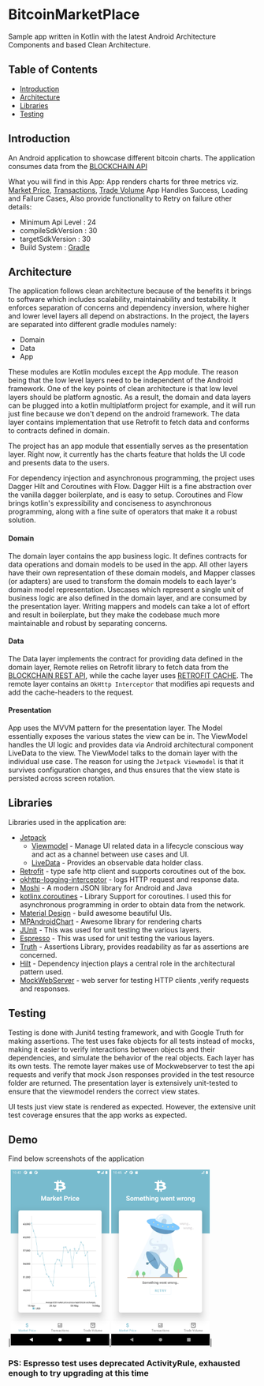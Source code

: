 # BitcoinMarketPlace

Sample app written in Kotlin with the latest Android Architecture Components and  based Clean Architecture.


## Table of Contents
- [Introduction](#introduction)
- [Architecture](#architecture)
- [Libraries](#libraries)
- [Testing](#testing)


## Introduction

An Android application to showcase different bitcoin charts.
The application consumes data from the [BLOCKCHAIN API](https://www.blockchain.com/api/charts_api)

What you will find in this App:
App renders charts for three metrics viz. [Market Price](https://api.blockchain.info/charts/market-price?timespan=30days), [Transactions](https://api.blockchain.info/charts/trade-volume?timespan=30days&rollingAverage=8hours), [Trade Volume](https://api.blockchain.info/charts/trade-volume?timespan=30days&rollingAverage=8hours)
App Handles Success, Loading and Failure Cases, Also provide functionality to Retry on failure
other details:
- Minimum Api Level : 24
- compileSdkVersion : 30
- targetSdkVersion : 30
- Build System : [Gradle](https://gradle.org/)


## Architecture

The application follows clean architecture because of the benefits it brings to software which includes scalability, maintainability and testability.
It enforces separation of concerns and dependency inversion, where higher and lower level layers all depend on abstractions.
In the project, the layers are separated into different gradle modules namely:

- Domain
- Data
- App

These modules are Kotlin modules except the App module. The reason being that the low level layers need to be independent of the Android framework.
One of the key points of clean architecture is that low level layers should be platform agnostic. As a result, the domain and data layers can be plugged into a kotlin multiplatform project for example, and it will run just fine because we don't depend on the android framework.
The data layer contains implementation that use Retrofit to fetch data and conforms to contracts defined in domain.

The project has an app module that essentially serves as the presentation layer. Right now, it currently has the charts feature that holds the UI code and presents data to the users.

For dependency injection and asynchronous programming, the project uses Dagger Hilt and Coroutines with Flow. Dagger Hilt is a fine abstraction over the vanilla dagger boilerplate, and is easy to setup.
Coroutines and Flow brings kotlin's expressibility and conciseness to asynchronous programming, along with a fine suite of operators that make it a robust solution.



#### Domain
The domain layer contains the app business logic. It defines contracts for data operations and domain models to be used in the app. All other layers have their own representation of these domain models, and Mapper classes (or adapters) are used to transform the domain models to each layer's domain model representation.
Usecases which represent a single unit of business logic are also defined in the domain layer, and are consumed by the presentation layer.
Writing mappers and models can take a lot of effort and result in boilerplate, but they make the codebase much more maintainable and robust by separating concerns.

#### Data
The Data layer implements the contract for providing data defined in the domain layer,
Remote relies on Retrofit library to fetch data from the [BLOCKCHAIN REST API](https://www.blockchain.com/api/charts_api),  while the cache layer uses [RETROFIT CACHE](https://square.github.io/okhttp/4.x/okhttp/okhttp3/-cache/).
The remote layer contains an `OkHttp Interceptor` that modifies api requests and add the cache-headers to the request.


#### Presentation
App uses the MVVM pattern for the presentation layer. The Model essentially exposes
the various states the view can be in. The ViewModel handles the UI logic and provides
data via Android architectural component LiveData to the view. The ViewModel talks to
the domain layer with the individual use case. The reason for using the `Jetpack Viewmodel` is that it survives configuration changes,
and thus ensures that the view state is persisted across screen rotation.


## Libraries

Libraries used in the application are:

- [Jetpack](https://developer.android.com/jetpack)
  - [Viewmodel](https://developer.android.com/topic/libraries/architecture/viewmodel) - Manage UI related data in a lifecycle conscious way
  and act as a channel between use cases and UI.
  - [LiveData](https://developer.android.com/topic/libraries/architecture/livedata) - Provides an observable data holder class.
- [Retrofit](https://square.github.io/retrofit/) - type safe http client and supports coroutines out of the box.
- [okhttp-logging-interceptor](https://github.com/square/okhttp/blob/master/okhttp-logging-interceptor/README.md) - logs HTTP request and response data.
- [Moshi](https://github.com/square/moshi) - A modern JSON library for Android and Java
- [kotlinx.coroutines](https://github.com/Kotlin/kotlinx.coroutines) - Library Support for coroutines. I used this for asynchronous programming in order
to obtain data from the network.
- [Material Design](https://material.io/develop/android/docs/getting-started/) - build awesome beautiful UIs.
- [MPAndroidChart](https://github.com/PhilJay/MPAndroidChart) - Awesome library for rendering charts
- [JUnit](https://junit.org/junit4/) - This was used for unit testing the various layers.
- [Espresso](https://developer.android.com/training/testing/espresso) - This was used for unit testing the various layers.
- [Truth](https://truth.dev/) - Assertions Library, provides readability as far as assertions are concerned.
- [Hilt](https://dagger.dev/hilt/) - Dependency injection plays a central role in the architectural pattern used.
- [MockWebServer](https://github.com/square/okhttp/tree/master/mockwebserver) - web server for testing HTTP clients ,verify requests and responses.



## Testing

Testing is done with Junit4 testing framework, and with Google Truth for making assertions. The test uses fake objects for all tests instead of mocks, making it easier to verify interactions between objects and their dependencies, and simulate the behavior of the real objects.
Each layer has its own tests. The remote layer makes use of Mockwebserver to test the api requests and verify that mock Json responses provided in the test resource folder are returned.
The presentation layer is extensively unit-tested to ensure that the viewmodel renders the correct view states.

 UI tests just view state is rendered as expected. However, the extensive unit test coverage ensures that the app works as expected.

 ## Demo

Find below screenshots of the application

|<img src="images/chart.png" width=200/>|<img src="images/retry.png" width=200/>|

### PS: Espresso test uses deprecated ActivityRule, exhausted enough to try upgrading at this time